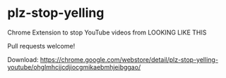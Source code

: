 # plz-stop-yelling
Chrome Extension to stop YouTube videos from LOOKING LIKE THIS

Pull requests welcome!

Download: https://chrome.google.com/webstore/detail/plz-stop-yelling-youtube/ohglmhcjjcdjiocgmikaebmhjeibggao/
